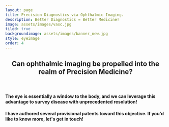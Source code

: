 ```yaml
---
layout: page
title: Precision Diagnostics via Ophthalmic Imaging.
description: Better Diagnostics = Better Medicine! 
image: assets/images/vasc.jpg
tiled: true
backgroundimage: assets/images/banner_new.jpg
style: eyeimage
order: 4
---
```

<header class="minor">
<h2>Can ophthalmic imaging be propelled into the realm of Precision Medicine?</h2>
</header>

<h4>The eye is essentially a window to the body, and we can leverage this advantage to survey disease with unprecedented resolution!</h4>

<h4>I have authored several provisional patents toward this objective. If 
you'd like to know more, let's get in touch!</h4>





